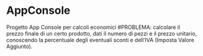 # AppConsole
Progetto App Console per calcoli economici
#PROBLEMA: 
calcolare il prezzo finale di un certo prodotto, 
dati il numero di pezzi e il prezzo unitario, conoscendo la percentuale degli eventuali sconti e dell’IVA (Imposta Valore Aggiunto).
